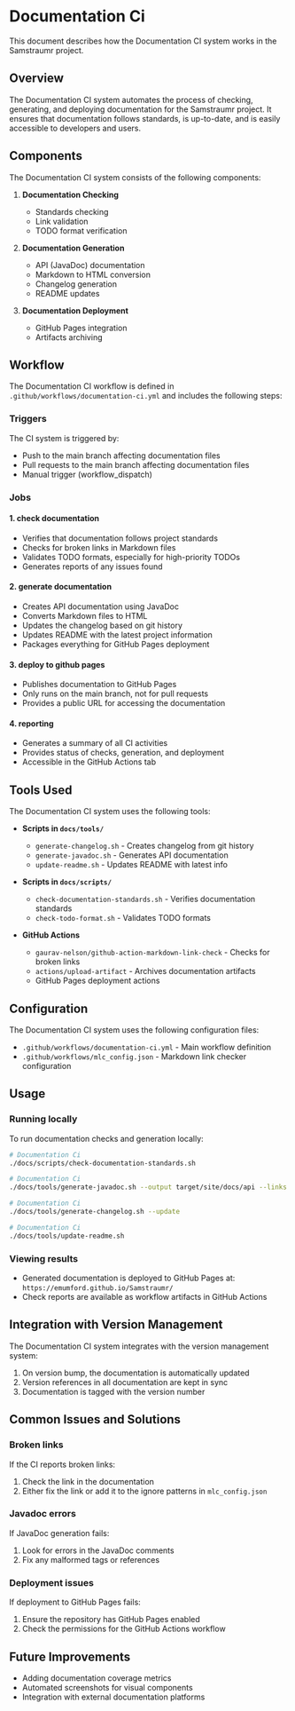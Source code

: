 <!--
Copyright (c) 2025 Eric C. Mumford (@heymumford)

This software was developed with analytical assistance from AI tools 
including Claude 3.7 Sonnet, Claude Code, and Google Gemini Deep Research,
which were used as paid services. All intellectual property rights 
remain exclusively with the copyright holder listed above.

Licensed under the Mozilla Public License 2.0
-->

# Documentation Ci

This document describes how the Documentation CI system works in the Samstraumr project.

## Overview

The Documentation CI system automates the process of checking, generating, and deploying documentation for the Samstraumr project. It ensures that documentation follows standards, is up-to-date, and is easily accessible to developers and users.

## Components

The Documentation CI system consists of the following components:

1. **Documentation Checking**
   - Standards checking
   - Link validation
   - TODO format verification

2. **Documentation Generation**
   - API (JavaDoc) documentation
   - Markdown to HTML conversion
   - Changelog generation
   - README updates

3. **Documentation Deployment**
   - GitHub Pages integration
   - Artifacts archiving

## Workflow

The Documentation CI workflow is defined in `.github/workflows/documentation-ci.yml` and includes the following steps:

### Triggers

The CI system is triggered by:

- Push to the main branch affecting documentation files
- Pull requests to the main branch affecting documentation files
- Manual trigger (workflow_dispatch)

### Jobs

#### 1. check documentation

- Verifies that documentation follows project standards
- Checks for broken links in Markdown files
- Validates TODO formats, especially for high-priority TODOs
- Generates reports of any issues found

#### 2. generate documentation

- Creates API documentation using JavaDoc
- Converts Markdown files to HTML
- Updates the changelog based on git history
- Updates README with the latest project information
- Packages everything for GitHub Pages deployment

#### 3. deploy to github pages

- Publishes documentation to GitHub Pages
- Only runs on the main branch, not for pull requests
- Provides a public URL for accessing the documentation

#### 4. reporting

- Generates a summary of all CI activities
- Provides status of checks, generation, and deployment
- Accessible in the GitHub Actions tab

## Tools Used

The Documentation CI system uses the following tools:

- **Scripts in `docs/tools/`**
  - `generate-changelog.sh` - Creates changelog from git history
  - `generate-javadoc.sh` - Generates API documentation
  - `update-readme.sh` - Updates README with latest info

- **Scripts in `docs/scripts/`**
  - `check-documentation-standards.sh` - Verifies documentation standards
  - `check-todo-format.sh` - Validates TODO formats

- **GitHub Actions**
  - `gaurav-nelson/github-action-markdown-link-check` - Checks for broken links
  - `actions/upload-artifact` - Archives documentation artifacts
  - GitHub Pages deployment actions

## Configuration

The Documentation CI system uses the following configuration files:

- `.github/workflows/documentation-ci.yml` - Main workflow definition
- `.github/workflows/mlc_config.json` - Markdown link checker configuration

## Usage

### Running locally

To run documentation checks and generation locally:

```bash
# Documentation Ci
./docs/scripts/check-documentation-standards.sh

# Documentation Ci
./docs/tools/generate-javadoc.sh --output target/site/docs/api --links --markdown

# Documentation Ci
./docs/tools/generate-changelog.sh --update

# Documentation Ci
./docs/tools/update-readme.sh
```

### Viewing results

- Generated documentation is deployed to GitHub Pages at: `https://emumford.github.io/Samstraumr/`
- Check reports are available as workflow artifacts in GitHub Actions

## Integration with Version Management

The Documentation CI system integrates with the version management system:

1. On version bump, the documentation is automatically updated
2. Version references in all documentation are kept in sync
3. Documentation is tagged with the version number

## Common Issues and Solutions

### Broken links

If the CI reports broken links:
1. Check the link in the documentation
2. Either fix the link or add it to the ignore patterns in `mlc_config.json`

### Javadoc errors

If JavaDoc generation fails:
1. Look for errors in the JavaDoc comments
2. Fix any malformed tags or references

### Deployment issues

If deployment to GitHub Pages fails:
1. Ensure the repository has GitHub Pages enabled
2. Check the permissions for the GitHub Actions workflow

## Future Improvements

- Adding documentation coverage metrics
- Automated screenshots for visual components
- Integration with external documentation platforms
